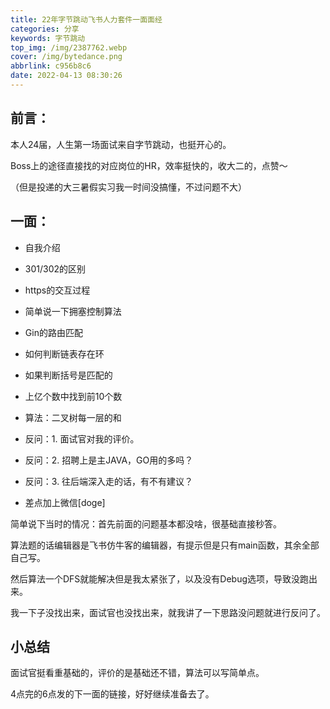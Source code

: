 ```yaml
---
title: 22年字节跳动飞书人力套件一面面经
categories: 分享
keywords: 字节跳动
top_img: /img/2387762.webp
cover: /img/bytedance.png
abbrlink: c956b8c6
date: 2022-04-13 08:30:26
---
```


##  前言：

本人24届，人生第一场面试来自字节跳动，也挺开心的。

Boss上的途径直接找的对应岗位的HR，效率挺快的，收大二的，点赞～

（但是投递的大三暑假实习我一时间没搞懂，不过问题不大）

##  一面：

- 自我介绍
- 301/302的区别
- https的交互过程
- 简单说一下拥塞控制算法
- Gin的路由匹配
- 如何判断链表存在环
- 如果判断括号是匹配的
- 上亿个数中找到前10个数
- 算法：二叉树每一层的和
- 反问：1. 面试官对我的评价。
- 反问：2. 招聘上是主JAVA，GO用的多吗？
- 反问：3. 往后端深入走的话，有不有建议？

- 差点加上微信[doge]

简单说下当时的情况：首先前面的问题基本都没啥，很基础直接秒答。

算法题的话编辑器是飞书仿牛客的编辑器，有提示但是只有main函数，其余全部自己写。

然后算法一个DFS就能解决但是我太紧张了，以及没有Debug选项，导致没跑出来。

我一下子没找出来，面试官也没找出来，就我讲了一下思路没问题就进行反问了。

##  小总结

面试官挺看重基础的，评价的是基础还不错，算法可以写简单点。

4点完的6点发的下一面的链接，好好继续准备去了。